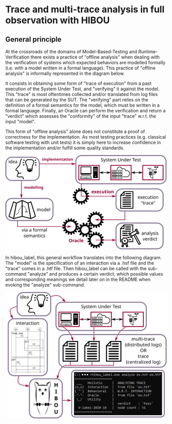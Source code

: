 
# Trace and multi-trace analysis in full observation with HIBOU


## General principle

At the crossroads of the domains of Model-Based-Testing and Runtime-Verification there exists a practice of "offline analysis" when dealing
with the verification of systems which expected behaviors are modelled formally (i.e. with a model written in a formal language).
This practice of "offline analysis" is informally represented in the diagram below.

It consists in obtaining some form of "trace of execution" from a past execution of the System Under Test, and "verifying" it against
the model. This "trace" is most oftentimes collected and/or translated from log files that can be generated by the SUT.
The "verifying" part relies on the definition of a formal semantics for the model, which must be written in a formal language.
Finally, an Oracle can perform the verification and return a "verdict" which assesses the "conformity" of the input "trace" w.r.t. the input "model".

This form of "offline analysis" alone does not constitute a proof of correctness for the implementation.
As most testing practices (e.g. classical software testing with unit tests)
it is simply here to increase confidence in the implementation and/or fulfill some quality standards.

<img src="./images/4/mbt_offline_general.svg" alt="offline analysis general principle" width="1000">

In hibou_label, this general workflow translates into the following diagram.
The "model" is the specification of an interaction via a .hsf file and the "trace" comes in a .htf file.
Then hibou_label can be called with the sub-command "analyze" and produces a certain verdict,
which possible values and corresponding meanings we detail later on in the README when evoking the "analyze" sub-command.

<img src="./images/4/mbt_offline_hibou_label.svg" alt="offline analysis with hibou_label" width="800">





